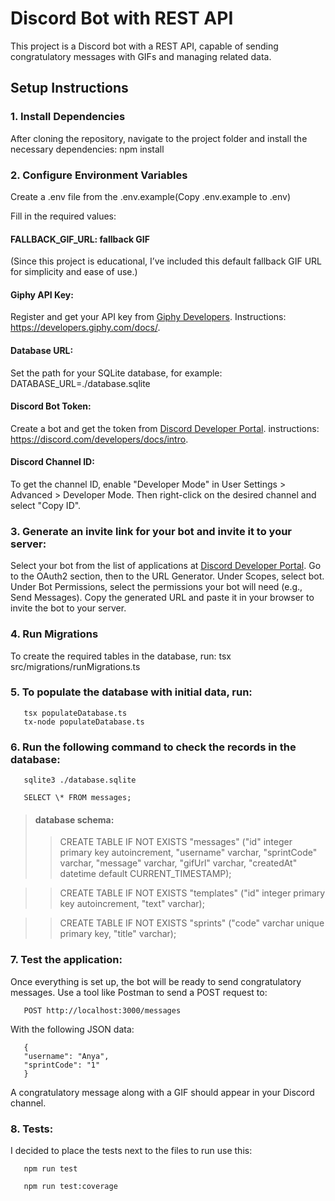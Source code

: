 # Discord Bot with REST API

This project is a Discord bot with a REST API, capable of sending congratulatory messages with GIFs and managing related data.

## Setup Instructions


###  1. Install Dependencies
   After cloning the repository, navigate to the project folder and install the necessary dependencies:
   npm install

###  2. Configure Environment Variables
   Create a .env file from the .env.example(Copy .env.example to .env)

Fill in the required values:

#### FALLBACK_GIF_URL: fallback GIF
(Since this project is educational, I’ve included this default fallback GIF URL for simplicity and ease of use.)

#### Giphy API Key:
Register and get your API key from [Giphy Developers](https://developers.giphy.com/).
Instructions: https://developers.giphy.com/docs/.

#### Database URL:
Set the path for your SQLite database, for example:
DATABASE_URL=./database.sqlite

#### Discord Bot Token:
Create a bot and get the token from [Discord Developer Portal](https://discord.com/developers/applications).
instructions: https://discord.com/developers/docs/intro.

#### Discord Channel ID:
To get the channel ID, enable "Developer Mode" in User Settings > Advanced > Developer Mode. Then right-click on the desired channel and select "Copy ID".

### 3. Generate an invite link for your bot and invite it to your server:
   Select your bot from the list of applications at [Discord Developer Portal](https://discord.com/developers/applications).
   Go to the OAuth2 section, then to the URL Generator.
   Under Scopes, select bot.
   Under Bot Permissions, select the permissions your bot will need (e.g., Send Messages).
   Copy the generated URL and paste it in your browser to invite the bot to your server.
### 4. Run Migrations
   To create the required tables in the database, run:
   tsx src/migrations/runMigrations.ts

### 5. To populate the database with initial data, run:

```
   tsx populateDatabase.ts
   tx-node populateDatabase.ts
```


### 6. Run the following command to check the records in the database:

```
   sqlite3 ./database.sqlite
```
```
   SELECT \* FROM messages;
```

>#### database schema:
>>CREATE TABLE IF NOT EXISTS "messages" ("id" integer primary key autoincrement, "username" varchar, "sprintCode" varchar, "message" varchar, "gifUrl" varchar, "createdAt" datetime default CURRENT_TIMESTAMP);

>>CREATE TABLE IF NOT EXISTS "templates" ("id" integer primary key autoincrement, "text" varchar);

>>CREATE TABLE IF NOT EXISTS "sprints" ("code" varchar unique primary key, "title" varchar);


### 7. Test the application:

Once everything is set up, the bot will be ready to send congratulatory messages. Use a tool like Postman to send a POST request to:

```
   POST http://localhost:3000/messages
```
With the following JSON data:

```
   {
   "username": "Anya",
   "sprintCode": "1"
   }
```

A congratulatory message along with a GIF should appear in your Discord channel.


### 8. Tests:

I decided to place the tests next to the files
to run use this:

```
   npm run test
```
```
   npm run test:coverage
```
